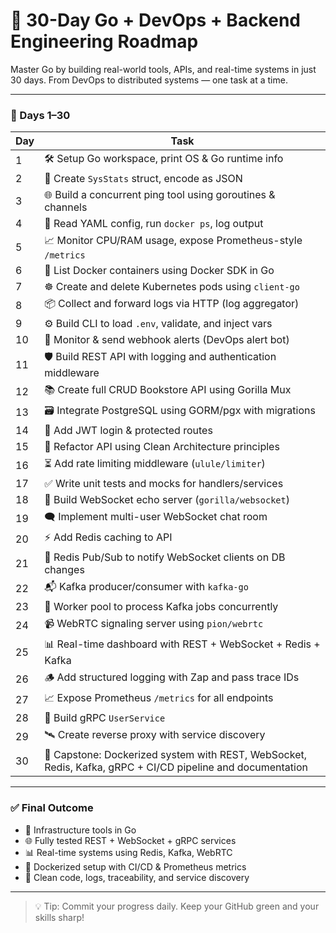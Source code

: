 # 🚀 30-Day Go + DevOps + Backend Engineering Roadmap

Master Go by building real-world tools, APIs, and real-time systems in just 30 days. From DevOps to distributed systems — one task at a time.

---

### 🔧 Days 1–30

 | Day | Task |
 |-----|------|
 | 1 | 🛠️ Setup Go workspace, print OS & Go runtime info |
 | 2 | 🧬 Create `SysStats` struct, encode as JSON |
 | 3 | 🌐 Build a concurrent ping tool using goroutines & channels |
 | 4 | 🧾 Read YAML config, run `docker ps`, log output |
 | 5 | 📈 Monitor CPU/RAM usage, expose Prometheus-style `/metrics` |
 | 6 | 🐳 List Docker containers using Docker SDK in Go |
 | 7 | ☸️ Create and delete Kubernetes pods using `client-go` |
 | 8 | 📦 Collect and forward logs via HTTP (log aggregator) |
 | 9 | ⚙️ Build CLI to load `.env`, validate, and inject vars |
| 10 | 🚨 Monitor & send webhook alerts (DevOps alert bot) |
| 11 | 🛡️ Build REST API with logging and authentication middleware |
| 12 | 📚 Create full CRUD Bookstore API using Gorilla Mux |
| 13 | 🗃️ Integrate PostgreSQL using GORM/pgx with migrations |
| 14 | 🔐 Add JWT login & protected routes |
| 15 | 🧼 Refactor API using Clean Architecture principles |
| 16 | ⏳ Add rate limiting middleware (`ulule/limiter`) |
| 17 | ✅ Write unit tests and mocks for handlers/services |
| 18 | 🔄 Build WebSocket echo server (`gorilla/websocket`) |
| 19 | 🗨️ Implement multi-user WebSocket chat room |
| 20 | ⚡ Add Redis caching to API |
| 21 | 📢 Redis Pub/Sub to notify WebSocket clients on DB changes |
| 22 | 📬 Kafka producer/consumer with `kafka-go` |
| 23 | 🧵 Worker pool to process Kafka jobs concurrently |
| 24 | 📹 WebRTC signaling server using `pion/webrtc` |
| 25 | 📊 Real-time dashboard with REST + WebSocket + Redis + Kafka |
| 26 | 🪵 Add structured logging with Zap and pass trace IDs |
| 27 | 📈 Expose Prometheus `/metrics` for all endpoints |
| 28 | 💬 Build gRPC `UserService` |
| 29 | 🛰️ Create reverse proxy with service discovery |
| 30 | 🚀 Capstone: Dockerized system with REST, WebSocket, Redis, Kafka, gRPC + CI/CD pipeline and documentation |

---

### ✅ Final Outcome

- 🔧 Infrastructure tools in Go  
- 🌐 Fully tested REST + WebSocket + gRPC services  
- 📊 Real-time systems using Redis, Kafka, WebRTC  
- 🐳 Dockerized setup with CI/CD & Prometheus metrics  
- 🧼 Clean code, logs, traceability, and service discovery  

---

> 💡 Tip: Commit your progress daily. Keep your GitHub green and your skills sharp!

